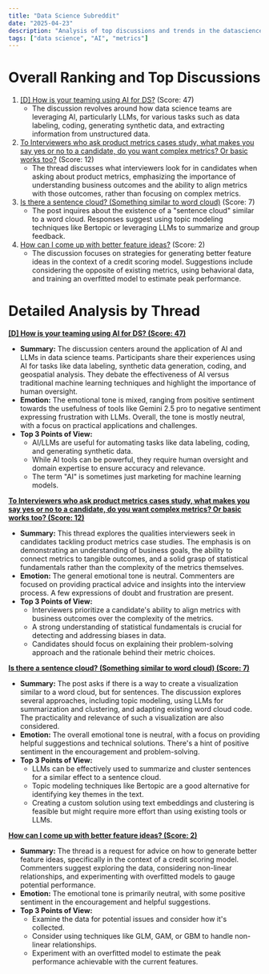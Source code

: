 ```yaml
---
title: "Data Science Subreddit"
date: "2025-04-23"
description: "Analysis of top discussions and trends in the datascience subreddit"
tags: ["data science", "AI", "metrics"]
---
```


# Overall Ranking and Top Discussions
1.  [[D] How is your teaming using AI for DS?](https://www.reddit.com/r/datascience/comments/1k5ikzd/how_is_your_teaming_using_ai_for_ds/) (Score: 47)
    *   The discussion revolves around how data science teams are leveraging AI, particularly LLMs, for various tasks such as data labeling, coding, generating synthetic data, and extracting information from unstructured data.
2.  [To Interviewers who ask product metrics cases study, what makes you say yes or no to a candidate, do you want complex metrics? Or basic works too?](https://www.reddit.com/r/datascience/comments/1k63zii/to_interviewers_who_ask_product_metrics_cases/) (Score: 12)
    *   The thread discusses what interviewers look for in candidates when asking about product metrics, emphasizing the importance of understanding business outcomes and the ability to align metrics with those outcomes, rather than focusing on complex metrics.
3.  [Is there a sentence cloud? (Something similar to word cloud)](https://www.reddit.com/r/datascience/comments/1k5xj8z/is_there_a_sentence_cloud_something_similar_to/) (Score: 7)
    *   The post inquires about the existence of a "sentence cloud" similar to a word cloud. Responses suggest using topic modeling techniques like Bertopic or leveraging LLMs to summarize and group feedback.
4.  [How can I come up with better feature ideas?](https://www.reddit.com/r/datascience/comments/1k60gey/how_can_i_come_up_with_better_feature_ideas/) (Score: 2)
    *   The discussion focuses on strategies for generating better feature ideas in the context of a credit scoring model. Suggestions include considering the opposite of existing metrics, using behavioral data, and training an overfitted model to estimate peak performance.

# Detailed Analysis by Thread
**[[D] How is your teaming using AI for DS? (Score: 47)](https://www.reddit.com/r/datascience/comments/1k5ikzd/how_is_your_teaming_using_ai_for_ds/)**
*  **Summary:** The discussion centers around the application of AI and LLMs in data science teams. Participants share their experiences using AI for tasks like data labeling, synthetic data generation, coding, and geospatial analysis. They debate the effectiveness of AI versus traditional machine learning techniques and highlight the importance of human oversight.
*  **Emotion:** The emotional tone is mixed, ranging from positive sentiment towards the usefulness of tools like Gemini 2.5 pro to negative sentiment expressing frustration with LLMs. Overall, the tone is mostly neutral, with a focus on practical applications and challenges.
*  **Top 3 Points of View:**
    *   AI/LLMs are useful for automating tasks like data labeling, coding, and generating synthetic data.
    *   While AI tools can be powerful, they require human oversight and domain expertise to ensure accuracy and relevance.
    *   The term "AI" is sometimes just marketing for machine learning models.

**[To Interviewers who ask product metrics cases study, what makes you say yes or no to a candidate, do you want complex metrics? Or basic works too? (Score: 12)](https://www.reddit.com/r/datascience/comments/1k63zii/to_interviewers_who_ask_product_metrics_cases/)**
*  **Summary:** This thread explores the qualities interviewers seek in candidates tackling product metrics case studies. The emphasis is on demonstrating an understanding of business goals, the ability to connect metrics to tangible outcomes, and a solid grasp of statistical fundamentals rather than the complexity of the metrics themselves.
*  **Emotion:** The general emotional tone is neutral. Commenters are focused on providing practical advice and insights into the interview process. A few expressions of doubt and frustration are present.
*  **Top 3 Points of View:**
    *   Interviewers prioritize a candidate's ability to align metrics with business outcomes over the complexity of the metrics.
    *   A strong understanding of statistical fundamentals is crucial for detecting and addressing biases in data.
    *   Candidates should focus on explaining their problem-solving approach and the rationale behind their metric choices.

**[Is there a sentence cloud? (Something similar to word cloud) (Score: 7)](https://www.reddit.com/r/datascience/comments/1k5xj8z/is_there_a_sentence_cloud_something_similar_to/)**
*  **Summary:**  The post asks if there is a way to create a visualization similar to a word cloud, but for sentences. The discussion explores several approaches, including topic modeling, using LLMs for summarization and clustering, and adapting existing word cloud code. The practicality and relevance of such a visualization are also considered.
*  **Emotion:** The overall emotional tone is neutral, with a focus on providing helpful suggestions and technical solutions. There's a hint of positive sentiment in the encouragement and problem-solving.
*  **Top 3 Points of View:**
    *   LLMs can be effectively used to summarize and cluster sentences for a similar effect to a sentence cloud.
    *   Topic modeling techniques like Bertopic are a good alternative for identifying key themes in the text.
    *   Creating a custom solution using text embeddings and clustering is feasible but might require more effort than using existing tools or LLMs.

**[How can I come up with better feature ideas? (Score: 2)](https://www.reddit.com/r/datascience/comments/1k60gey/how_can_i_come_up_with_better_feature_ideas/)**
*  **Summary:**  The thread is a request for advice on how to generate better feature ideas, specifically in the context of a credit scoring model. Commenters suggest exploring the data, considering non-linear relationships, and experimenting with overfitted models to gauge potential performance.
*  **Emotion:**  The emotional tone is primarily neutral, with some positive sentiment in the encouragement and helpful suggestions.
*  **Top 3 Points of View:**
    *   Examine the data for potential issues and consider how it's collected.
    *   Consider using techniques like GLM, GAM, or GBM to handle non-linear relationships.
    *   Experiment with an overfitted model to estimate the peak performance achievable with the current features.
